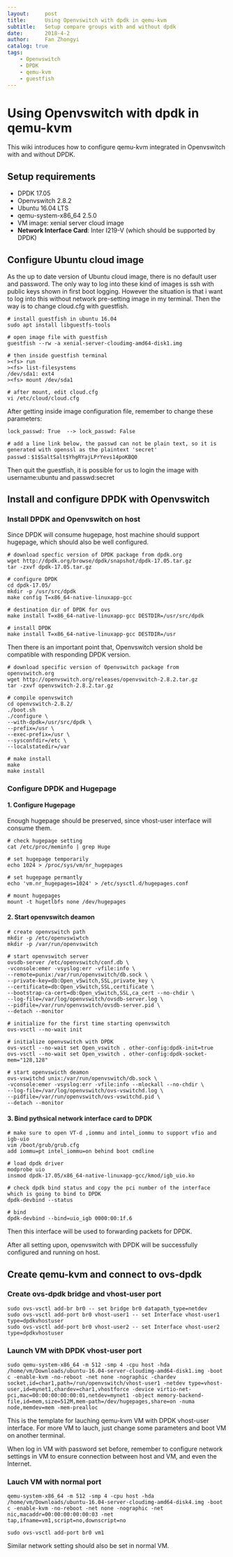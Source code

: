 ```yaml
---
layout:     post
title:      Using Openvswitch with dpdk in qemu-kvm
subtitle:   Setup compare groups with and without dpdk
date:       2018-4-2
author:     Fan Zhongyi
catalog: true
tags:
    - Openvswitch
    - DPDK
    - qemu-kvm
    - guestfish
---
```


# Using Openvswitch with dpdk in qemu-kvm
This wiki introduces how to configure qemu-kvm integrated in Openvswitch with and without DPDK.

## Setup requirements

* DPDK 17.05
* Openvswitch 2.8.2
* Ubuntu 16.04 LTS
* qemu-system-x86_64 2.5.0
* VM image: xenial server cloud image
* **Network Interface Card**: Inter I219-V (which should be supported by DPDK)

## Configure Ubuntu cloud image

As the up to date version of Ubuntu cloud image, there is no default user and password. The only way to 
log into these kind of images is ssh with public keys shown in first boot logging. However the situation
is that i want to log into this without network pre-setting image in my terminal. Then the way is to change
cloud.cfg with guestfish.

``` shell
# install guestfish in ubuntu 16.04
sudo apt install libguestfs-tools

# open image file with guestfish
guestfish --rw -a xenial-server-cloudimg-amd64-disk1.img

# then inside guestfish terminal
><fs> run
><fs> list-filesystems
/dev/sda1: ext4
><fs> mount /dev/sda1

# after mount, edit cloud.cfg
vi /etc/cloud/cloud.cfg
```

After getting inside image configuration file, remember to change these parameters:

``` shell
lock_passwd: True  --> lock_passwd: False

# add a line link below, the passwd can not be plain text, so it is generated with openssl as the plaintext 'secret'
passwd：$1$SaltSalt$YhgRYajLPrYevs14poKBQ0
```

Then quit the guestfish, it is possible for us to login the image with username:ubuntu and passwd:secret

## Install and configure DPDK with Openvswitch

### Install DPDK and Openvswitch on host

Since DPDK will consume hugepage, host machine should support hugepage, which should also be well configured.

``` shell
# download specfic version of DPDK package from dpdk.org
wget http://dpdk.org/browse/dpdk/snapshot/dpdk-17.05.tar.gz
tar -zxvf dpdk-17.05.tar.gz

# configure DPDK
cd dpdk-17.05/
mkdir -p /usr/src/dpdk
make config T=x86_64-native-linuxapp-gcc

# destination dir of DPDK for ovs
make install T=x86_64-native-linuxapp-gcc DESTDIR=/usr/src/dpdk

# install DPDK
make install T=x86_64-native-linuxapp-gcc DESTDIR=/usr
```

Then there is an important point that, Openvswitch version shold be compatible with responding DPDK version.

``` shell
# download specific version of Openvswitch package from openvswitch.org
wget http://openvswitch.org/releases/openvswitch-2.8.2.tar.gz
tar -zxvf openvswitch-2.8.2.tar.gz

# compile openvswitch
cd openvswitch-2.8.2/
./boot.sh
./configure \
--with-dpdk=/usr/src/dpdk \
--prefix=/usr \
--exec-prefix=/usr \
--sysconfdir=/etc \
--localstatedir=/var

# make install
make
make install
```

### Configure DPDK and Hugepage

#### 1. Configure Hugepage

Enough hugepage should be preserved, since vhost-user interface will consume them.

``` shell
# check hugepage setting
cat /etc/proc/meminfo | grep Huge

# set hugepage temporarily
echo 1024 > /proc/sys/vm/nr_hugepages

# set hugepage permantly
echo 'vm.nr_hugepages=1024' > /etc/sysctl.d/hugepages.conf

# mount hugepages
mount -t hugetlbfs none /dev/hugepages
```

#### 2. Start openvswitch deamon

``` shell
# create openvswitch path
mkdir -p /etc/openvswiwtch
mkdir -p /var/run/openvswitch

# start openvswitch server
ovsdb-server /etc/openvswitch/conf.db \
-vconsole:emer -vsyslog:err -vfile:info \
--remote=punix:/var/run/openvswitch/db.sock \
--private-key=db:Open_vSwitch,SSL,private_key \
--certificate=db:Open_vSwitch,SSL,certificate \
--bootstrap-ca-cert=db:Open_vSwitch,SSL,ca_cert --no-chdir \
--log-file=/var/log/openvswitch/ovsdb-server.log \
--pidfile=/var/run/openvswitch/ovsdb-server.pid \
--detach --monitor

# initialize for the first time starting openvswitch
ovs-vsctl --no-wait init

# initialize openvswitch with DPDK
ovs-vsctl --no-wait set Open_vswitch . other-config:dpdk-init=true
ovs-vsctl --no-wait set Open_vswitch . other-config:dpdk-socket-mem="128,128"

# start openvswicth deamon
ovs-vswitchd unix:/var/run/openvswitch/db.sock \
-vconsole:emer -vsyslog:err -vfile:info --mlockall --no-chdir \
--log-file=/var/log/openvswitch/ovs-vswitchd.log \
--pidfile=/var/run/openvswitch/ovs-vswitchd.pid \
--detach --monitor
```

#### 3. Bind pythsical network interface card to DPDK

``` shell
# make sure to open VT-d ,iommu and intel_iommu to support vfio and igb-uio
vim /boot/grub/grub.cfg
add iommu=pt intel_iommu=on behind boot cmdline

# load dpdk driver
modprobe uio
insmod dpdk-17.05/x86_64-native-linuxapp-gcc/kmod/igb_uio.ko

# check dpdk bind status and copy the pci number of the interface which is going to bind to DPDK
dpdk-devbind --status

# bind
dpdk-devbind --bind=uio_igb 0000:00:1f.6
```
Then this interface will be used to forwarding packets for DPDK.

After all setting upon, openvswitch with DPDK will be successfully configured and running on host.

## Create qemu-kvm and connect to ovs-dpdk

### Create ovs-dpdk bridge and vhost-user port

``` shell
sudo ovs-vsctl add-br br0 -- set bridge br0 datapath_type=netdev
sudo ovs-vsctl add-port br0 vhost-user1 -- set Interface vhost-user1 type=dpdkvhostuser
sudo ovs-vsctl add-port br0 vhost-user2 -- set Interface vhost-user2 type=dpdkvhostuser
```

### Launch VM with DPDK vhost-user port

``` shell
sudo qemu-system-x86_64 -m 512 -smp 4 -cpu host -hda /home/vm/Downloads/ubuntu-16.04-server-cloudimg-amd64-disk1.img -boot c -enable-kvm -no-reboot -net none -nographic -chardev socket,id=char1,path=/run/openvswitch/vhost-user1 -netdev type=vhost-user,id=mynet1,chardev=char1,vhostforce -device virtio-net-pci,mac=00:00:00:00:00:01,netdev=mynet1 -object memory-backend-file,id=mem,size=512M,mem-path=/dev/hugepages,share=on -numa node,memdev=mem -mem-prealloc
```

This is the template for lauching qemu-kvm VM with DPDK vhost-user interface. For more VM to lauch, just change some parameters and boot VM on another
terminal.

When log in VM with password set before, remember to configure network settings in VM to ensure connection between host and VM, and even the Internet.

### Lauch VM with normal port

``` shell
qemu-system-x86_64 -m 512 -smp 4 -cpu host -hda /home/vm/Downloads/ubuntu-16.04-server-cloudimg-amd64-disk4.img -boot c -enable-kvm -no-reboot -net none -nographic -net nic,macaddr=00:00:00:00:00:03 -net tap,ifname=vm1,script=no,downscript=no

sudo ovs-vsctl add-port br0 vm1
```

Similar network setting should also be set in normal VM.

